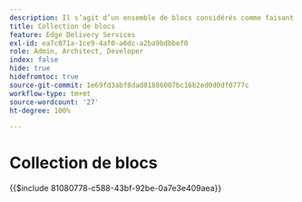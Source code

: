 ```yaml
---
description: Il s’agit d’un ensemble de blocs considérés comme faisant partie du produit AEM et qui sont recommandés en tant que plans directeurs pour les blocs de votre projet.
title: Collection de blocs
feature: Edge Delivery Services
exl-id: ea7c071a-1ce9-4af0-a6dc-a2ba9bdbbef0
role: Admin, Architect, Developer
index: false
hide: true
hidefromtoc: true
source-git-commit: 1e69fd3abf8dad01886007bc16b2ed0d0df0777c
workflow-type: tm+mt
source-wordcount: '27'
ht-degree: 100%

---
```


# Collection de blocs

{{$include 81080778-c588-43bf-92be-0a7e3e409aea}}
